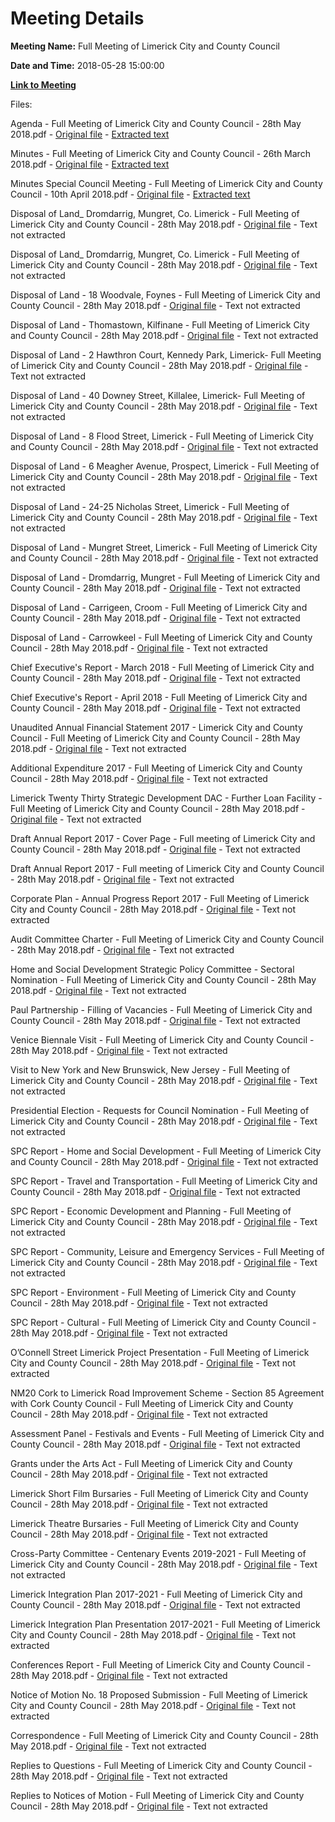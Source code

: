 # Meeting Details

**Meeting Name:** Full Meeting of Limerick City and County Council

**Date and Time:** 2018-05-28 15:00:00

**[Link to Meeting](https://www.limerick.ie/council/whats-on/full-meeting-limerick-city-and-county-council-22)**

Files: 

Agenda - Full Meeting of Limerick City and County Council - 28th May 2018.pdf - [Original file](https://www.limerick.ie/sites/default/files/media/documents/2018-05/00%20Agenda%20May%20Meeting%20of%20Council.pdf) - [Extracted text](./Agenda%20-%C2%A0Full%20Meeting%20of%20Limerick%20City%20and%20County%20Council%20-%2028th%20May%202018.md)

Minutes - Full Meeting of Limerick City and County Council - 26th March 2018.pdf - [Original file](https://www.limerick.ie/sites/default/files/media/documents/2018-05/01%20%28i%29%20Minutes%20Meeting%20260318%20V2.pdf) - [Extracted text](./Minutes%20-%C2%A0Full%20Meeting%20of%20Limerick%20City%20and%20County%20Council%20-%2026th%20March%202018.md)

Minutes Special Council Meeting - Full Meeting of Limerick City and County Council - 10th April 2018.pdf - [Original file](https://www.limerick.ie/sites/default/files/media/documents/2018-05/01%20%28ii%29%20Minutes%20Special%20Meeting%20100418.pdf) - [Extracted text](./Minutes%20Special%20Council%20Meeting%20-%C2%A0Full%20Meeting%20of%20Limerick%20City%20and%20County%20Council%20-%2010th%C2%A0April%202018.md)

Disposal of Land_ Dromdarrig, Mungret, Co. Limerick - Full Meeting of Limerick City and County Council - 28th May 2018.pdf - [Original file](https://www.limerick.ie/sites/default/files/media/documents/2018-05/02%20%28a%29%20Disposal%20of%20Land%20-%20%20Dromdarrig%2C%20Mungret%20%280.0314%20hectares%29.pdf) - Text not extracted

Disposal of Land_ Dromdarrig, Mungret, Co. Limerick - Full Meeting of Limerick City and County Council - 28th May 2018.pdf - [Original file](https://www.limerick.ie/sites/default/files/media/documents/2018-05/02%20%28b%29%20Disposal%20of%20Land%20-%20Dromdarrig%2C%20Mungret%20%280.1015%29.pdf) - Text not extracted

Disposal of Land - 18 Woodvale, Foynes - Full Meeting of Limerick City and County Council - 28th May 2018.pdf - [Original file](https://www.limerick.ie/sites/default/files/media/documents/2018-05/02%20%28c%29%20Disposal%20of%20Land%20-%2018%20Woodvale%2C%20Foynes.pdf) - Text not extracted

Disposal of Land - Thomastown, Kilfinane - Full Meeting of Limerick City and County Council - 28th May 2018.pdf - [Original file](https://www.limerick.ie/sites/default/files/media/documents/2018-05/02%20%28d%29%20Disposal%20of%20Land%20-%20Thomastown%2C%20Kilfinane_.pdf) - Text not extracted

Disposal of Land - 2 Hawthron Court, Kennedy Park, Limerick- Full Meeting of Limerick City and County Council - 28th May 2018.pdf - [Original file](https://www.limerick.ie/sites/default/files/media/documents/2018-05/02%20%28e%29%20Disposal%20of%20Land%20-%202%20Hawthron%20Court%2C%20Kennedy%20Park%2C%20Limerick.pdf) - Text not extracted

Disposal of Land - 40 Downey Street, Killalee, Limerick- Full Meeting of Limerick City and County Council - 28th May 2018.pdf - [Original file](https://www.limerick.ie/sites/default/files/media/documents/2018-05/02%20%28f%29%20Disposal%20of%20Land%20-%2040%20Downey%20Street%2C%20Killalee%2C%20Limerick.pdf) - Text not extracted

Disposal of Land - 8 Flood Street, Limerick - Full Meeting of Limerick City and County Council - 28th May 2018.pdf - [Original file](https://www.limerick.ie/sites/default/files/media/documents/2018-05/02%20%28g%29%20Disposal%20of%20Land%20-%208%20Flood%20Street%2C%20Limerick.pdf) - Text not extracted

Disposal of Land - 6 Meagher Avenue, Prospect, Limerick - Full Meeting of Limerick City and County Council - 28th May 2018.pdf - [Original file](https://www.limerick.ie/sites/default/files/media/documents/2018-05/02%20%28h%29%20Disposal%20of%20Land%20-%206%20Meagher%20Avenue%2C%20Prospect%2C%20Limerick.pdf) - Text not extracted

Disposal of Land - 24-25 Nicholas Street, Limerick - Full Meeting of Limerick City and County Council - 28th May 2018.pdf - [Original file](https://www.limerick.ie/sites/default/files/media/documents/2018-05/02%20%28i%29%20Disposal%20of%20Land%20-%2024-25%20Nicholas%20Street%2C%20Limerick.pdf) - Text not extracted

Disposal of Land - Mungret Street, Limerick - Full Meeting of Limerick City and County Council - 28th May 2018.pdf - [Original file](https://www.limerick.ie/sites/default/files/media/documents/2018-05/02%20%28j%29%20Disposal%20of%20Land%20-%20Mungret%20Street%2C%20Limerick.pdf) - Text not extracted

Disposal of Land - Dromdarrig, Mungret - Full Meeting of Limerick City and County Council - 28th May 2018.pdf - [Original file](https://www.limerick.ie/sites/default/files/media/documents/2018-05/02%20%28k%29%20Disposal%20of%20Land%20-%20Dromdarrig%2C%20Mungret%20%280.0116%20hectares%29.pdf) - Text not extracted

Disposal of Land - Carrigeen, Croom - Full Meeting of Limerick City and County Council - 28th May 2018.pdf - [Original file](https://www.limerick.ie/sites/default/files/media/documents/2018-05/02%20%28l%29%20Disposal%20of%20Land%20-%20Carrigeen%2C%20Croom.pdf) - Text not extracted

Disposal of Land - Carrowkeel - Full Meeting of Limerick City and County Council - 28th May 2018.pdf - [Original file](https://www.limerick.ie/sites/default/files/media/documents/2018-05/02%20%28m%29%20Disposal%20of%20Land%20-%20Carrowkeel.pdf) - Text not extracted

Chief Executive's Report - March 2018 - Full Meeting of Limerick City and County Council - 28th May 2018.pdf - [Original file](https://www.limerick.ie/sites/default/files/media/documents/2018-05/03%20%28a%29%20%28i%29%20Chief%20Executive%27s%20Report%20-%20March%202018.pdf) - Text not extracted

Chief Executive's Report - April 2018 - Full Meeting of Limerick City and County Council - 28th May 2018.pdf - [Original file](https://www.limerick.ie/sites/default/files/media/documents/2018-05/03%20%28a%29%20%28ii%29%20Chief%20Executive%27s%20Report%20-%20April%202018.pdf) - Text not extracted

Unaudited Annual Financial Statement 2017 - Limerick City and County Council - Full Meeting of Limerick City and County Council - 28th May 2018.pdf - [Original file](https://www.limerick.ie/sites/default/files/media/documents/2018-05/03%20%28b%29%20Unaudited%20Annual%20Financial%20Statement%202017%20-%20Limerick%20City%20and%20County%20Council.pdf) - Text not extracted

Additional Expenditure 2017 - Full Meeting of Limerick City and County Council - 28th May 2018.pdf - [Original file](https://www.limerick.ie/sites/default/files/media/documents/2018-05/03%20%28c%29%20Additional%20Expenditure%202017.pdf) - Text not extracted

Limerick Twenty Thirty Strategic Development DAC - Further Loan Facility - Full Meeting of Limerick City and County Council - 28th May 2018.pdf - [Original file](https://www.limerick.ie/sites/default/files/media/documents/2018-05/03%20%28d%29%20Limerick%20Twenty%20Thirty%20Strategic%20Development%20DAC%20-%20Further%20Loan%20Facility.pdf) - Text not extracted

Draft Annual Report 2017 - Cover Page - Full meeting of Limerick City and County Council - 28th May 2018.pdf - [Original file](https://www.limerick.ie/sites/default/files/media/documents/2018-05/03%20%28e%29%20%28i%29%20Draft%20Annual%20Report%202017%20-%20Cover%20Page.pdf) - Text not extracted

Draft Annual Report 2017 - Full meeting of Limerick City and County Council - 28th May 2018.pdf - [Original file](https://www.limerick.ie/sites/default/files/media/documents/2018-05/03%20%28e%29%20%28ii%29%20Draft%20Annual%20Report%202017.pdf) - Text not extracted

Corporate Plan - Annual Progress Report 2017 - Full Meeting of Limerick City and County Council - 28th May 2018.pdf - [Original file](https://www.limerick.ie/sites/default/files/media/documents/2018-05/03%20%28f%29%20Corporate%20Plan%20-%20Annual%20Progress%20Report%202017.pdf) - Text not extracted

Audit Committee Charter - Full Meeting of Limerick City and County Council - 28th May 2018.pdf - [Original file](https://www.limerick.ie/sites/default/files/media/documents/2018-05/03%20%28g%29%20Audit%20Committee%20Charter.pdf) - Text not extracted

Home and Social Development Strategic Policy Committee - Sectoral Nomination - Full Meeting of Limerick City and County Council - 28th May 2018.pdf - [Original file](https://www.limerick.ie/sites/default/files/media/documents/2018-05/03%20%28h%29%20Home%20and%20Social%20Development%20Strategic%20Policy%20Committee%20-%20Sectoral%20Nomination.pdf) - Text not extracted

Paul Partnership - Filling of Vacancies - Full Meeting of Limerick City and County Council - 28th May 2018.pdf - [Original file](https://www.limerick.ie/sites/default/files/media/documents/2018-05/03%20%28i%29%20Paul%20Partnership%20-%20Filling%20of%20Vacancies.pdf) - Text not extracted

Venice Biennale Visit - Full Meeting of Limerick City and County Council - 28th May 2018.pdf - [Original file](https://www.limerick.ie/sites/default/files/media/documents/2018-05/03%20%28j%29%20Venice%20Biennale%20Visit.pdf) - Text not extracted

Visit to New York and New Brunswick, New Jersey - Full Meeting of Limerick City and County Council - 28th May 2018.pdf - [Original file](https://www.limerick.ie/sites/default/files/media/documents/2018-05/03%20%28k%29%20Visit%20to%20New%20York%20and%20New%20Brunswick%2C%20New%20Jersey.pdf) - Text not extracted

Presidential Election - Requests for Council Nomination - Full Meeting of Limerick City and County Council - 28th May 2018.pdf - [Original file](https://www.limerick.ie/sites/default/files/media/documents/2018-05/03%20%28l%29%20Presidential%20Election%20-%20Requests%20for%20Council%20Nomination.pdf) - Text not extracted

SPC Report - Home and Social Development - Full Meeting of Limerick City and County Council - 28th May 2018.pdf - [Original file](https://www.limerick.ie/sites/default/files/media/documents/2018-05/03%20%28m%29%20%28i%29%20SPC%20Report%20-%20Home%20and%20Social%20Development.pdf) - Text not extracted

SPC Report - Travel and Transportation - Full Meeting of Limerick City and County Council - 28th May 2018.pdf - [Original file](https://www.limerick.ie/sites/default/files/media/documents/2018-05/03%20%28m%29%20%28ii%29%20SPC%20Report%20-%20Travel%20and%20Transportation.pdf) - Text not extracted

SPC Report - Economic Development and Planning - Full Meeting of Limerick City and County Council - 28th May 2018.pdf - [Original file](https://www.limerick.ie/sites/default/files/media/documents/2018-05/03%20%28m%29%20%28iii%29%20SPC%20Report%20-%20Economic%20Development%20and%20Planning.pdf) - Text not extracted

SPC Report - Community, Leisure and Emergency Services - Full Meeting of Limerick City and County Council - 28th May 2018.pdf - [Original file](https://www.limerick.ie/sites/default/files/media/documents/2018-05/03%20%28m%29%20%28iv%29%20SPC%20Report%20-%20Community%2C%20Leisure%20and%20Emergency%20Services.pdf) - Text not extracted

SPC Report - Environment - Full Meeting of Limerick City and County Council - 28th May 2018.pdf - [Original file](https://www.limerick.ie/sites/default/files/media/documents/2018-05/03%20%28m%29%20%28v%29%20SPC%20Report%20-%20Environment.pdf) - Text not extracted

SPC Report - Cultural - Full Meeting of Limerick City and County Council - 28th May 2018.pdf - [Original file](https://www.limerick.ie/sites/default/files/media/documents/2018-05/03%20%28m%29%20%28vi%29%20SPC%20Report%20-%20Cultural.pdf) - Text not extracted

O’Connell Street Limerick Project Presentation - Full Meeting of Limerick City and County Council - 28th May 2018.pdf - [Original file](https://www.limerick.ie/sites/default/files/media/documents/2018-05/04%20-%20O%27Connell%20Street%2C%20Limerick%2C%20Project%20-%20Presentation%20at%20May%20Council%20Meeting.pdf) - Text not extracted

NM20 Cork to Limerick Road Improvement Scheme - Section 85 Agreement with Cork County Council - Full Meeting of Limerick City and County Council - 28th May 2018.pdf - [Original file](https://www.limerick.ie/sites/default/files/media/documents/2018-05/05%20%28a%29%20NM20%20Cork%20to%20Limerick%20Road%20Improvement%20Scheme%20-%20Section%2085%20Agreement%20with%20Cork%20County%20Council.pdf) - Text not extracted

Assessment Panel - Festivals and Events - Full Meeting of Limerick City and County Council - 28th May 2018.pdf - [Original file](https://www.limerick.ie/sites/default/files/media/documents/2018-05/05%20%28b%29%20Assessment%20Panel%20-%20Festivals%20and%20Events%20%281%29%20%281%29.pdf) - Text not extracted

Grants under the Arts Act - Full Meeting of Limerick City and County Council - 28th May 2018.pdf - [Original file](https://www.limerick.ie/sites/default/files/media/documents/2018-05/05%20%28c%29%20Grants%20under%20the%20Arts%20Act.pdf) - Text not extracted

Limerick Short Film Bursaries - Full Meeting of Limerick City and County Council - 28th May 2018.pdf - [Original file](https://www.limerick.ie/sites/default/files/media/documents/2018-05/05%20%28d%29%20Limerick%20Short%20Film%20Bursaries.pdf) - Text not extracted

Limerick Theatre Bursaries - Full Meeting of Limerick City and County Council - 28th May 2018.pdf - [Original file](https://www.limerick.ie/sites/default/files/media/documents/2018-05/05%20%28e%29%20Limerick%20Theatre%20Bursaries.pdf) - Text not extracted

Cross-Party Committee - Centenary Events 2019-2021 - Full Meeting of Limerick City and County Council - 28th May 2018.pdf - [Original file](https://www.limerick.ie/sites/default/files/media/documents/2018-05/05%20%28f%29%20Cross-Party%20Committee%20-%20Centenary%20Events%202019-2021.pdf) - Text not extracted

Limerick Integration Plan 2017-2021 - Full Meeting of Limerick City and County Council - 28th May 2018.pdf - [Original file](https://www.limerick.ie/sites/default/files/media/documents/2018-05/06%20Limerick%20Integration%20Plan%202017-2021.pdf) - Text not extracted

Limerick Integration Plan Presentation 2017-2021 - Full Meeting of Limerick City and County Council - 28th May 2018.pdf - [Original file](https://www.limerick.ie/sites/default/files/media/documents/2018-05/06%20-%20Limerick%20Integration%20Plan%202017-2021%20-%20Presentation%20at%20May%20Meeting.pdf) - Text not extracted

Conferences Report - Full Meeting of Limerick City and County Council - 28th May 2018.pdf - [Original file](https://www.limerick.ie/sites/default/files/media/documents/2018-05/07%20%28ii%29%20Conferences%20Report.pdf) - Text not extracted

Notice of Motion No. 18 Proposed Submission - Full Meeting of Limerick City and County Council - 28th May 2018.pdf - [Original file](https://www.limerick.ie/sites/default/files/media/documents/2018-06/18%20Notice%20of%20Motion%20No.%2018%20-%20Proposed%20Submission.pdf) - Text not extracted

Correspondence - Full Meeting of Limerick City and County Council - 28th May 2018.pdf - [Original file](https://www.limerick.ie/sites/default/files/media/documents/2018-05/20%20Correspondence%20-%20May%20Meeting%20of%20Council.pdf) - Text not extracted

Replies to Questions - Full Meeting of Limerick City and County Council - 28th May 2018.pdf - [Original file](https://www.limerick.ie/sites/default/files/media/documents/2018-05/Replies%20to%20Questions%20-%20May%20Council%20Meeting.pdf) - Text not extracted

Replies to Notices of Motion - Full Meeting of Limerick City and County Council - 28th May 2018.pdf - [Original file](https://www.limerick.ie/sites/default/files/media/documents/2018-06/Replies%20to%20Notices%20of%20Motion%20-%20May%202018%20Council%20Meeting.pdf) - Text not extracted

